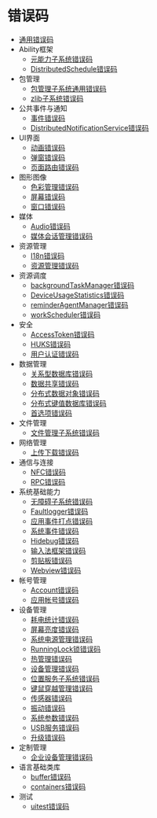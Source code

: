 # 错误码

- [通用错误码](errorcode-universal.md)
- Ability框架
  - [元能力子系统错误码](errorcode-ability.md)
  - [DistributedSchedule错误码](errorcode-DistributedSchedule.md)
- 包管理
  - [包管理子系统通用错误码](errorcode-bundle.md)
  - [zlib子系统错误码](errorcode-zlib.md)
- 公共事件与通知
  - [事件错误码](errorcode-CommonEventService.md)
  - [DistributedNotificationService错误码](errorcode-DistributedNotificationService.md)
- UI界面
  - [动画错误码](errorcode-animator.md)
  - [弹窗错误码](errorcode-promptAction.md)
  - [页面路由错误码](errorcode-router.md)
- 图形图像
  - [色彩管理错误码](errorcode-colorspace-manager.md)
  - [屏幕错误码](errorcode-display.md)
  - [窗口错误码](errorcode-window.md)
- 媒体
  - [Audio错误码](errorcode-audio.md)
  - [媒体会话管理错误码](errorcode-avsession.md)
- 资源管理
  - [I18n错误码](errorcode-i18n.md)
  - [资源管理错误码](errorcode-resource-manager.md)
- 资源调度
  - [backgroundTaskManager错误码](errorcode-backgroundTaskMgr.md)
  - [DeviceUsageStatistics错误码](errorcode-DeviceUsageStatistics.md)
  - [reminderAgentManager错误码](errorcode-reminderAgentManager.md)
  - [workScheduler错误码](errorcode-workScheduler.md)
- 安全
  - [AccessToken错误码](errorcode-access-token.md)
  - [HUKS错误码](errorcode-huks.md)
  - [用户认证错误码](errorcode-useriam.md)
- 数据管理
  - [关系型数据库错误码](errorcode-data-rdb.md)
  - [数据共享错误码](errorcode-datashare.md)
  - [分布式数据对象错误码](errorcode-distributed-dataObject.md)
  - [分布式键值数据库错误码](errorcode-distributedKVStore.md)
  - [首选项错误码](errorcode-preferences.md)
- 文件管理
  - [文件管理子系统错误码](errorcode-filemanagement.md)
- 网络管理
  - [上传下载错误码](errorcode-request.md)
- 通信与连接
  - [NFC错误码](errorcode-nfc.md)
  - [RPC错误码](errorcode-rpc.md)
- 系统基础能力
  - [无障碍子系统错误码](errorcode-accessibility.md)
  - [Faultlogger错误码](errorcode-faultlogger.md)
  - [应用事件打点错误码](errorcode-hiappevent.md)
  - [系统事件错误码](errorcode-hisysevent.md)
  - [Hidebug错误码](errorcode-hiviewdfx-hidebug.md)
  - [输入法框架错误码](errorcode-inputmethod-framework.md)
  - [剪贴板错误码](errorcode-pasteboard.md)
  - [Webview错误码](errorcode-webview.md)
- 帐号管理
  - [Account错误码](errorcode-account.md)
  - [应用帐号错误码](errorcode-app-account.md)
- 设备管理
  - [耗电统计错误码](errorcode-batteryStatistics.md)
  - [屏幕亮度错误码](errorcode-brightness.md)
  - [系统电源管理错误码](errorcode-power.md)
  - [RunningLock锁错误码](errorcode-runninglock.md)
  - [热管理错误码](errorcode-thermal.md)
  - [设备管理错误码](errorcode-device-manager.md)
  - [位置服务子系统错误码](errorcode-geoLocationManager.md)
  - [键鼠穿越管理错误码](errorcode-multimodalinput.md)
  - [传感器错误码](errorcode-sensor.md)
  - [振动错误码](errorcode-vibrator.md)
  - [系统参数错误码](errorcode-system-parameterV9.md)
  - [USB服务错误码](errorcode-usb.md)
  - [升级错误码](errorcode-update.md)
- 定制管理
  - [企业设备管理错误码](errorcode-enterpriseDeviceManager.md)
- 语言基础类库
  - [buffer错误码](errorcode-buffer.md)
  - [containers错误码](errorcode-containers.md)
- 测试
  - [uitest错误码](errorcode-uitest.md)
